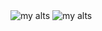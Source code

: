 <img src="https://github-readme-stats.vercel.app/api?username=amxterasus&show_icons=true&theme=tokyonight" alt="my alts" />
<img src="https://github-readme-stats.vercel.app/api/top-langs?username=amxterasus&show_icons=true&theme=tokyonight" alt="my alts" />
